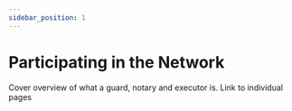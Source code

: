 ```yaml
---
sidebar_position: 1
---
```


# Participating in the Network

Cover overview of what a guard, notary and executor is. Link to individual pages
